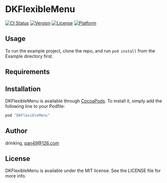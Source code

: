 # DKFlexibleMenu

[![CI Status](http://img.shields.io/travis/drinking/DKFlexibleMenu.svg?style=flat)](https://travis-ci.org/drinking/DKFlexibleMenu)
[![Version](https://img.shields.io/cocoapods/v/DKFlexibleMenu.svg?style=flat)](http://cocoapods.org/pods/DKFlexibleMenu)
[![License](https://img.shields.io/cocoapods/l/DKFlexibleMenu.svg?style=flat)](http://cocoapods.org/pods/DKFlexibleMenu)
[![Platform](https://img.shields.io/cocoapods/p/DKFlexibleMenu.svg?style=flat)](http://cocoapods.org/pods/DKFlexibleMenu)

## Usage

To run the example project, clone the repo, and run `pod install` from the Example directory first.

## Requirements

## Installation

DKFlexibleMenu is available through [CocoaPods](http://cocoapods.org). To install
it, simply add the following line to your Podfile:

```ruby
pod "DKFlexibleMenu"
```

## Author

drinking, pan49@126.com

## License

DKFlexibleMenu is available under the MIT license. See the LICENSE file for more info.
